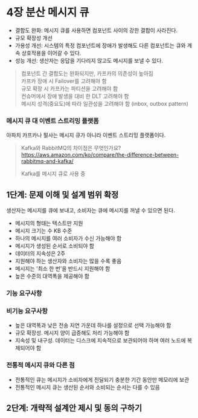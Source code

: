 # 4장 분산 메시지 큐

- 결합도 완화: 메시지 큐를 사용하면 컴포넌트 사이의 강한 결합이 사라진다.  
- 규모 확장성 개선
- 가용성 개선: 시스템의 특정 컴포넌트에 장애가 발생해도 다른 컴포넌트는 큐와 계속 상호작용을 이어갈 수 있다.  
- 성능 개선: 생산자는 응답을 기다리지 않고도 메시지를 보낼 수 있다.  

> 컴포넌트 간 결합도는 완화되지만, 카프카의 의존성이 높아짐  
> 카프카 장애 시 Failover를 고려해야 함  
> 규모 확장 시 카프카는 파티션을 고려해야 함  
> 컨슈머에서 장애 발생을 대비 한 DLT 고려해야 함  
> 메시지 성격(중요도)에 따라 일관성을 고려해야 함 (inbox, outbox pattern)  

### 메시지 큐 대 이벤트 스트리밍 플랫폼

아파치 카프카나 펄사는 메시지 큐가 아니라 이벤트 스트리밍 플랫폼이다.  

> Kafka와 RabbitMQ의 차이점은 무엇인가요?
> https://aws.amazon.com/ko/compare/the-difference-between-rabbitmq-and-kafka/
>
> Kafka를 메시지 큐로 사용 중  

## 1단계: 문제 이해 및 설계 범위 확정

생산자는 메시지를 큐에 보내고, 소비자는 큐에 메시지를 꺼낼 수 있으면 된다.  

- 메시지의 형태는 텍스트만 지원
- 메시지 크기는 수 KB 수준
- 하나의 메시지를 여러 소비자가 수신 가능해야 함
- 메시지가 생성된 순서로 소비되야 함
- 데이터의 지속성은 2주
- 지원해야 하는 생산자와 소비자는 많을 수록 좋음
- 메시지는 '최소 한 번'을 반드시 지원해야 함
- 높은 수준의 대역폭을 제공해야 함

### 기능 요구사항

### 비기능 요구사항

- 높은 대역폭과 낮은 전송 지연 가운데 하나를 설정으로 선택 가능해야 함
- 규모 확장성. 메시지 양이 급증해도 처리 가능해야 함
- 지속성 및 내구성. 데이터는 디스크에 지속적으로 보관되어야 하며 여러 노드에 복제되어야 함

### 전통적 메시지 큐와 다른 점

- 전통적인 큐는 메시지가 소비자에게 전달되기 충분한 기간 동안만 메모리에 보관
- 전통적인 메시지 큐는 생산된 순서와 소비되는 순서는 다를 수 있음


## 2단계: 개략적 설계안 제시 및 동의 구하기


